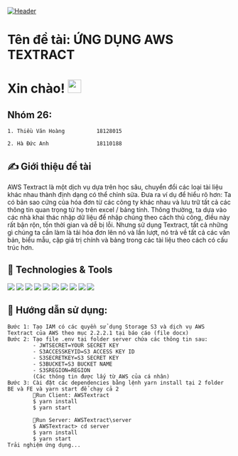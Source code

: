 
[![Header](https://d1.awsstatic.com/Getting%20Started/tutorials/tutorial-textract-extract-forms.c3a434233cbecbfe011b26e10eed2627826eccfe.png "Header")](https://github.com/thieuhoang302/AWSTextract/)
# Tên đề tài: ỨNG DỤNG AWS TEXTRACT

# Xin chào! <img src="https://raw.githubusercontent.com/MartinHeinz/MartinHeinz/master/wave.gif" width="30px">
## Nhóm 26:
    1. Thiều Văn Hoàng          18128015 
    
    2. Hà Đức Anh               18110188
## &#x270d; Giới thiệu đề tài

AWS Textract là một dịch vụ dựa trên học sâu, chuyển đổi các loại tài liệu khác nhau thành định dạng có thể chỉnh sửa.
Đưa ra ví dụ để hiểu rõ hơn: Ta có bản sao cứng của hóa đơn từ các công ty khác nhau và lưu trữ tất cả các thông tin quan trọng từ họ trên excel / bảng tính. Thông thường, ta dựa vào các nhà khai thác nhập dữ liệu để nhập chúng theo cách thủ công, điều này rất bận rộn, tốn thời gian và dễ bị lỗi. Nhưng sử dụng Textract, tất cả những gì chúng ta cần làm là tải hóa đơn lên nó và lần lượt, nó trả về tất cả các văn bản, biểu mẫu, cặp giá trị chính và bảng trong các tài liệu theo cách có cấu trúc hơn.
## 🔧 Technologies & Tools
![](https://img.shields.io/badge/OS-Window-informational?style=flat&logo=windows&logoColor=white&color=2bbc8a)
![](https://img.shields.io/badge/Editor-Visual_Studio_Code-informational?style=flat&logo=visualstudio&logoColor=white&color=2bbc8a)
![](https://img.shields.io/badge/Code-JavaScript-informational?style=flat&logo=javascript&logoColor=white&color=2bbc8a)
![](https://img.shields.io/badge/Code-Make-informational?style=flat&logo=cmake&logoColor=white&color=2bbc8a)
![](https://img.shields.io/badge/Code-Reactjs-informational?style=flat&logo=react&logoColor=white&color=2bbc8a)
![](https://img.shields.io/badge/Code-Express.js-informational?style=flat&logo=express&logoColor=white&color=2bbc8a)
![](https://img.shields.io/badge/Tools-Bootstrap-informational?style=flat&logo=bootstrap&logoColor=white&color=2bbc8a)
![](https://img.shields.io/badge/Cloud_Service-AWS_Textract-informational?style=flat&logo=amazon-aws&logoColor=white&color=2bbc8a)
![](https://img.shields.io/badge/Cloud-IAM-informational?style=flat&logo=amazon-aws&logoColor=white&color=2bbc8a)
![](https://img.shields.io/badge/Cloud-S3_Storage-informational?style=flat&logo=amazon-aws&logoColor=white&color=2bbc8a)

## 🚀 Hướng dẫn sử dụng:
    Bước 1: Tạo IAM có các quyền sử dụng Storage S3 và dịch vụ AWS Textract của AWS theo mục 2.2.2.1 tại báo cáo (file docx)
    Bước 2: Tạo file .env tại folder server chứa các thông tin sau:
            - JWTSECRET=YOUR SECRET KEY
            - S3ACCESSKEYID=S3 ACCESS KEY ID
            - S3SECRETKEY=S3 SECRET KEY
            - S3BUCKET=S3 BUCKET NAME
            - S3SREGION=REGION
            (Các thông tin được lấy từ AWS của cá nhân)
    Bước 3: Cài đặt các dependencies bằng lệnh yarn install tại 2 folder BE và FE và yarn start để chạy cả 2
            🔨Run Client: AWSTextract
            $ yarn install
            $ yarn start

            🔨Run Server: AWSTextract\server
            $ AWSTextract> cd server
            $ yarn install
            $ yarn start
    Trải nghiệm ứng dụng...
